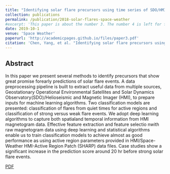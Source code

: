 ```yaml
---
title: "Identifying solar flare precursors using time series of SDO/HMI Images and SHARP Parameters"
collection: publications
permalink: /publication/2018-solar-flares-space-weather
#excerpt: 'This paper is about the number 3. The number 4 is left for future work.'
date: 2019-10-1
venue: 'Space Weather'
paperurl: 'http://academicpages.github.io/files/paper3.pdf'
citation: 'Chen, Yang, et al. "Identifying solar flare precursors using time series of SDO/HMI Images and SHARP Parameters." Space Weather 17.10 (2019): 1404-1426.'
---
```

## Abstract

In this paper we present several methods to identify precursors that show great promise forearly predictions of solar flare events.
A data preprocessing pipeline is built to extract useful data from multiple sources, Geostationary Operational Environmental Satellites
and Solar Dynamics Observatory(SDO)/Helioseismic and Magnetic Imager (HMI), to prepare inputs for machine learning algorithms.
Two classification models are presented: classification of flares from quiet times for active regions and classification of strong versus weak flare events.
We adopt deep learning algorithms to capture both spatialand temporal information from HMI magnetogram data. Effective feature extraction
and feature selectio nwith raw magnetogram data using deep learning and statistical algorithms enable us to train classification models to
achieve almost as good performance as using active region parameters provided in HMI/Space-Weather HMI-Active Region Patch (SHARP) data files.
Case studies show a significant increase in the prediction score around 20 hr before strong solar flare events.

[PDF](https://agupubs.onlinelibrary.wiley.com/doi/pdfdirect/10.1029/2019SW002214)

